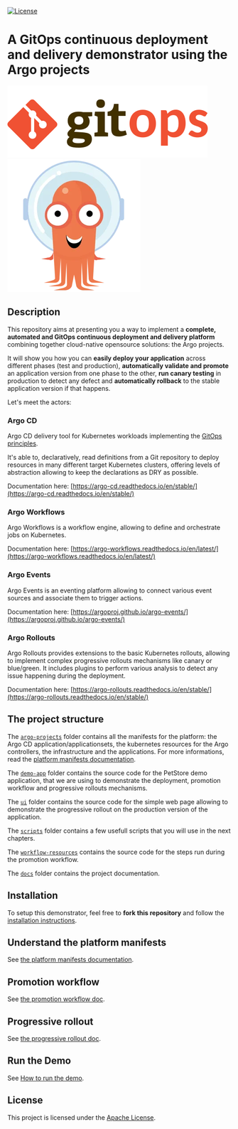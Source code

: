 
[![License](https://img.shields.io/badge/License-Apache_2.0-blue.svg)](LICENSE)
# A GitOps continuous deployment and delivery demonstrator using the Argo projects

![image](./assets/gitops-logo.png) ![image](./assets/argo-icon-color.png)

## Description



This repository aims at presenting you a way to implement a **complete, automated and GitOps continuous deployment and delivery platform** combining together cloud-native opensource solutions: the Argo projects.

It will show you how you can **easily deploy your application** across different phases (test and production), **automatically validate and promote** an application version from one phase to the other, **run canary testing** in production to detect any defect and **automatically rollback** to the stable application version if that happens.

Let's meet the actors:

### Argo CD

Argo CD delivery tool for Kubernetes workloads implementing the [GitOps principles](https://opengitops.dev/#principles).

It's able to, declaratively, read definitions from a Git repository to deploy resources in many different target Kubernetes clusters, offering levels of abstraction allowing to keep the declarations as DRY as possible.

Documentation here: [https://argo-cd.readthedocs.io/en/stable/](https://argo-cd.readthedocs.io/en/stable/)

### Argo Workflows

Argo Workflows is a workflow engine, allowing to define and orchestrate jobs on Kubernetes.

Documentation here: [https://argo-workflows.readthedocs.io/en/latest/](https://argo-workflows.readthedocs.io/en/latest/)

### Argo Events

Argo Events is an eventing platform allowing to connect various event sources and associate them to trigger actions.

Documentation here: [https://argoproj.github.io/argo-events/](https://argoproj.github.io/argo-events/)

### Argo Rollouts

Argo Rollouts provides extensions to the basic Kubernetes rollouts, allowing to implement complex progressive rollouts mechanisms like canary or blue/green. It includes plugins to perform various analysis to detect any issue happening during the deployment.

Documentation here: [https://argo-rollouts.readthedocs.io/en/stable/](https://argo-rollouts.readthedocs.io/en/stable/)

## The project structure

The [`argo-projects`](https://github.com/OpenGuidou/argo-projects-demo/tree/main/argo-projects) folder contains all the manifests for the platform: the Argo CD application/applicationsets, the kubernetes resources for the Argo controllers, the infrastructure and the applications. For more informations, read the [platform manifests documentation](PLATFORM_MANIFESTS.md).

The [`demo-app`](https://github.com/OpenGuidou/argo-projects-demo/tree/main/demo-app/) folder contains the source code for the PetStore demo application, that we are using to demonstrate the deployment, promotion workflow and progressive rollouts mechanisms.

The [`ui`](https://github.com/OpenGuidou/argo-projects-demo/tree/main/ui/) folder contains the source code for the simple web page allowing to demonstrate the progressive rollout on the production version of the application.

The [`scripts`](https://github.com/OpenGuidou/argo-projects-demo/tree/main/scripts/) folder contains a few usefull scripts that you will use in the next chapters.

The [`workflow-resources`](https://github.com/OpenGuidou/argo-projects-demo/tree/main/workflow-resources/) contains the source code for the steps run during the promotion workflow.

The [`docs`](https://github.com/OpenGuidou/argo-projects-demo/tree/main/docs/) folder contains the project documentation.

## Installation

To setup this demonstrator, feel free to **fork this repository** and follow the [installation instructions](PLATFORM_INSTALLATION.md).

## Understand the platform manifests

See [the platform manifests documentation](PLATFORM_MANIFESTS.md).

## Promotion workflow

See [the promotion workflow doc](PROMOTION_WORKFLOW.md).

## Progressive rollout

See [the progressive rollout doc](PROGRESSIVE_ROLLOUT.md).

## Run the Demo

See [How to run the demo](HOW_TO_RUN_THE_DEMO.md).

## License

This project is licensed under the [Apache License](LICENSE).
